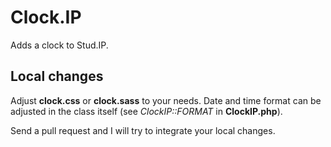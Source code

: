 # Clock.IP

Adds a clock to Stud.IP.

## Local changes

Adjust **clock.css** or **clock.sass** to your needs.
Date and time format can be adjusted in the class itself (see *ClockIP::FORMAT* in **ClockIP.php**).

Send a pull request and I will try to integrate your local changes.
